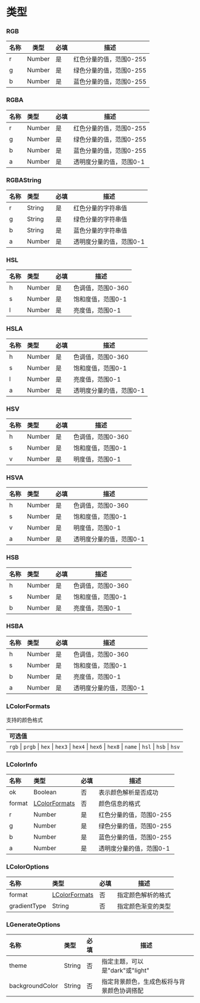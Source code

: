 # 类型

### RGB

| 名称 | 类型   | 必填 | 描述                    |
| ---- | ------ | ---- | ----------------------- |
| r    | Number | 是   | 红色分量的值，范围0-255 |
| g    | Number | 是   | 绿色分量的值，范围0-255 |
| b    | Number | 是   | 蓝色分量的值，范围0-255 |

### RGBA
| 名称 | 类型   | 必填 | 描述                    |
| :--- | :----- | :--- | ----------------------- |
| r    | Number | 是   | 红色分量的值，范围0-255 |
| g    | Number | 是   | 绿色分量的值，范围0-255 |
| b    | Number | 是   | 蓝色分量的值，范围0-255 |
| a    | Number | 是   | 透明度分量的值，范围0-1 |

### RGBAString
| 名称 | 类型   | 必填 | 描述                    |
| :--- | :----- | :--- | ----------------------- |
| r    | String | 是   | 红色分量的字符串值      |
| g    | String | 是   | 绿色分量的字符串值      |
| b    | String | 是   | 蓝色分量的字符串值      |
| a    | Number | 是   | 透明度分量的值，范围0-1 |

### HSL
| 名称 | 类型   | 必填 | 描述              |
| :--- | :----- | :--- | ----------------- |
| h    | Number | 是   | 色调值，范围0-360 |
| s    | Number | 是   | 饱和度值，范围0-1 |
| l    | Number | 是   | 亮度值，范围0-1   |

### HSLA
| 名称 | 类型   | 必填 | 描述                    |
| :--- | :----- | :--- | ----------------------- |
| h    | Number | 是   | 色调值，范围0-360       |
| s    | Number | 是   | 饱和度值，范围0-1       |
| l    | Number | 是   | 亮度值，范围0-1         |
| a    | Number | 是   | 透明度分量的值，范围0-1 |

### HSV
| 名称 | 类型   | 必填 | 描述              |
| :--- | :----- | :--- | ----------------- |
| h    | Number | 是   | 色调值，范围0-360 |
| s    | Number | 是   | 饱和度值，范围0-1 |
| v    | Number | 是   | 明度值，范围0-1   |

### HSVA
| 名称 | 类型   | 必填 | 描述                    |
| :--- | :----- | :--- | ----------------------- |
| h    | Number | 是   | 色调值，范围0-360       |
| s    | Number | 是   | 饱和度值，范围0-1       |
| v    | Number | 是   | 明度值，范围0-1         |
| a    | Number | 是   | 透明度分量的值，范围0-1 |

### HSB
| 名称 | 类型   | 必填 | 描述              |
| :--- | :----- | :--- | ----------------- |
| h    | Number | 是   | 色调值，范围0-360 |
| s    | Number | 是   | 饱和度值，范围0-1 |
| b    | Number | 是   | 亮度值，范围0-1   |

### HSBA
| 名称 | 类型   | 必填 | 描述                    |
| :--- | :----- | :--- | ----------------------- |
| h    | Number | 是   | 色调值，范围0-360       |
| s    | Number | 是   | 饱和度值，范围0-1       |
| b    | Number | 是   | 亮度值，范围0-1         |
| a    | Number | 是   | 透明度分量的值，范围0-1 |

### LColorFormats

支持的颜色格式

| 可选值                    |
| :------------------------ |
| `rgb` \| `prgb` \| `hex` \| `hex3` \| `hex4` \| `hex6` \| `hex8` \| `name` \| `hsl` \| `hsb` \| `hsv` |

### LColorInfo

| 名称   | 类型                            | 必填 | 描述                    |
| :----- | :------------------------------ | :--- | ----------------------- |
| ok     | Boolean                         | 否   | 表示颜色解析是否成功    |
| format | [LColorFormats](#lcolorformats) | 否   | 颜色信息的格式          |
| r      | Number                          | 是   | 红色分量的值，范围0-255 |
| g      | Number                          | 是   | 绿色分量的值，范围0-255 |
| b      | Number                          | 是   | 蓝色分量的值，范围0-255 |
| a      | Number                          | 是   | 透明度分量的值，范围0-1 |

### LColorOptions

| 名称         | 类型                            | 必填 | 描述               |
| :----------- | :------------------------------ | :--- | ------------------ |
| format       | [LColorFormats](#lcolorformats) | 否   | 指定颜色解析的格式 |
| gradientType | String                          | 否   | 指定颜色渐变的类型 |

### LGenerateOptions

| 名称            | 类型   | 必填 | 描述                            |
| :-------------- | :----- | :--- | ------------------------------- |
| theme           | String | 否   | 指定主题，可以是"dark"或"light" |
| backgroundColor | String | 否   | 指定背景颜色，生成色板将与背景颜色协调搭配                    |
